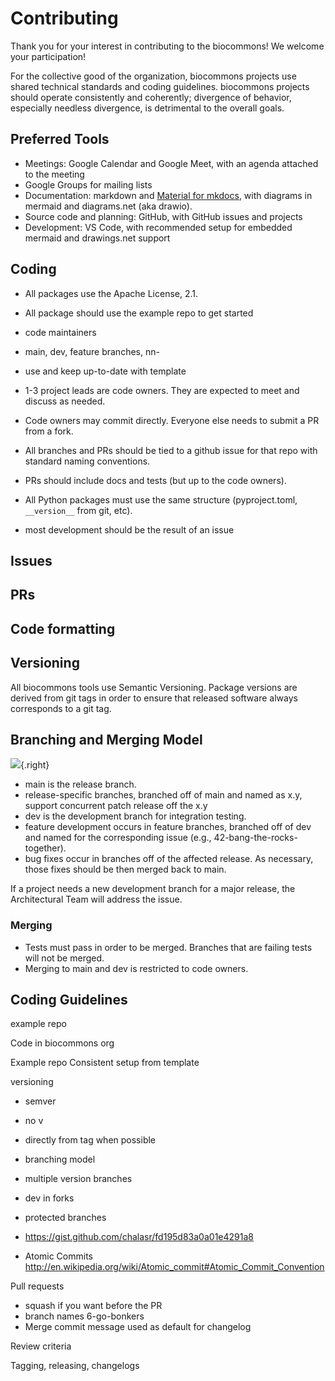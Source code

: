 # Contributing

Thank you for your interest in contributing to the biocommons! We welcome your participation!

For the collective good of the organization, biocommons projects use shared technical standards and
coding guidelines.  biocommons projects should operate consistently and coherently;
divergence of behavior, especially needless divergence, is detrimental to the overall goals.  

## Preferred Tools

- Meetings: Google Calendar and Google Meet, with an agenda attached to the meeting
- Google Groups for mailing lists
- Documentation: markdown and [Material for mkdocs](https://squidfunk.github.io/mkdocs-material/),
  with diagrams in mermaid and diagrams.net (aka drawio).
- Source code and planning: GitHub, with GitHub issues and projects
- Development: VS Code, with recommended setup for embedded mermaid and drawings.net support

## Coding

- All packages use the Apache License, 2.1.

- All package should use the example repo to get started

- code maintainers 
- main, dev, feature branches, nn-
- use and keep up-to-date with template

- 1-3 project leads are code owners. They are expected to meet and discuss as needed.
- Code owners may commit directly. Everyone else needs to submit a PR from a fork.
- All branches and PRs should be tied to a github issue for that repo with standard naming conventions.
- PRs should include docs and tests (but up to the code owners).

- All Python packages must use the same structure (pyproject.toml, `__version__` from git, etc).

- most development should be the result of an issue



## Issues

## PRs

## Code formatting

## Versioning

All biocommons tools use Semantic Versioning.  Package versions are derived from git tags in order
to ensure that released software always corresponds to a git tag.

## Branching and Merging Model

![](/images/branching-strategy.drawio.svg){.right}

- main is the release branch.
- release-specific branches, branched off of main and named as x.y, support concurrent
  patch release off the x.y 
- dev is the development branch for integration testing.
- feature development occurs in feature branches, branched off of dev and named for the
  corresponding issue (e.g., 42-bang-the-rocks-together).
- bug fixes occur in branches off of the affected release. As necessary, those fixes should be then
  merged back to main.

If a project needs a new development branch for a major release, the Architectural Team will address
the issue.

### Merging

- Tests must pass in order to be merged. Branches that are failing tests will not be merged.
- Merging to main and dev is restricted to code owners.


## Coding Guidelines

example repo

Code in biocommons org


Example repo
Consistent setup from template

versioning
- semver 
- no v
- directly from tag when possible

- branching model
- multiple version branches
- dev in forks
- protected branches
- https://gist.github.com/chalasr/fd195d83a0a01e4291a8
- Atomic Commits http://en.wikipedia.org/wiki/Atomic_commit#Atomic_Commit_Convention

Pull requests
- squash if you want before the PR
- branch names 6-go-bonkers
- Merge commit message used as default for changelog

Review criteria

Tagging, releasing, changelogs
